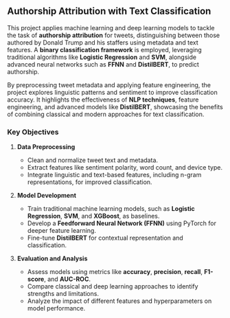 ## Authorship Attribution with Text Classification

This project applies machine learning and deep learning models to tackle the task of **authorship attribution** for tweets, distinguishing between those authored by Donald Trump and his staffers using metadata and text features. A **binary classification framework** is employed, leveraging traditional algorithms like **Logistic Regression** and **SVM**, alongside advanced neural networks such as **FFNN** and **DistilBERT**, to predict authorship.

By preprocessing tweet metadata and applying feature engineering, the project explores linguistic patterns and sentiment to improve classification accuracy. It highlights the effectiveness of **NLP techniques**, feature engineering, and advanced models like **DistilBERT**, showcasing the benefits of combining classical and modern approaches for text classification.  


### **Key Objectives**

1. **Data Preprocessing**  
   - Clean and normalize tweet text and metadata.  
   - Extract features like sentiment polarity, word count, and device type.
   - Integrate linguistic and text-based features, including n-gram representations, for improved classification.    

2. **Model Development**  
   - Train traditional machine learning models, such as **Logistic Regression**, **SVM**, and **XGBoost**, as baselines.  
   - Develop a **Feedforward Neural Network (FFNN)** using PyTorch for deeper feature learning.  
   - Fine-tune **DistilBERT** for contextual representation and classification.  

3. **Evaluation and Analysis**  
   - Assess models using metrics like **accuracy**, **precision**, **recall**, **F1-score**, and **AUC-ROC**.  
   - Compare classical and deep learning approaches to identify strengths and limitations.  
   - Analyze the impact of different features and hyperparameters on model performance.  
